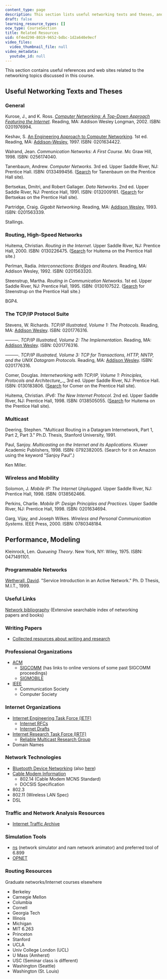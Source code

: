 ```yaml
---
content_type: page
description: This section lists useful networking texts and theses, and useful links.
draft: false
learning_resource_types: []
ocw_type: CourseSection
title: Related Resources
uid: 6f4ed290-8019-9652-bdbc-1d2a640e9ecf
video_files:
  video_thumbnail_file: null
video_metadata:
  youtube_id: null
---
```

This section contains useful references and web sites related to the networking topics discussed in this course.

## Useful Networking Texts and Theses

### General

Kurose, J., and K. Ross. [*Computer Networking: A Top-Down Approach Featuring the Internet*](https://eclass.teicrete.gr/modules/document/file.php/TP326/%CE%98%CE%B5%CF%89%CF%81%CE%AF%CE%B1%20(Lectures)/Computer_Networking_A_Top-Down_Approach.pdf). Reading, MA: Addison Wesley Longman, 2002. ISBN: 0201976994. 

Keshav, S. [An Engineering Approach to Computer Networking](http://www.cs.cornell.edu/home/skeshav/book/slides/). 1st ed. Reading, MA: [Addison-Wesley](http://www.cs.cornell.edu/home/skeshav/book/slides/), 1997. ISBN: 0201634422.

Walrand, Jean. *Communication Networks: A First Course*. Mc Graw Hill, 1998. ISBN: 0256174040.

Tanenbaum, Andrew. *Computer Networks*. 3rd ed. Upper Saddle River, NJ: Prentice Hall. ISBN: 0133499456. ([Search](http://vig.prenhall.com/search) for Tanenbaum on the Prentice Hall site).

Bertsekas, Dmitri, and Robert Gallager. *Data Networks*. 2nd ed. Upper Saddle River, NJ: Prentice Hall, 1991. ISBN: 0132009161. ([Search](http://vig.prenhall.com/search) for Bertsekas on the Prentice Hall site).

Partridge, Craig. *Gigabit Networking*. Reading, MA: [Addison Wesley](http://www.awprofessional.com/catalog/product.asp?product_id={9D5D6C5C-8469-431C-BFBA-09B716BBC870}), 1993. ISBN: 0201563339.

Stallings.

### Routing, High-Speed Networks

Huitema, Christian. *Routing in the Internet*. Upper Saddle River, NJ: Prentice Hall, 2000. ISBN: 0130226475. ([Search](http://vig.prenhall.com/search) for Huitema on the Prentice Hall site.)

Perlman, Radia. *Interconnections: Bridges and Routers*. Reading, MA: Addison Wesley, 1992. ISBN: 0201563320.

Steenstrup, Martha. *Routing in Communication Networks*. 1st ed. Upper Saddle River, NJ: Prentice Hall, 1995. ISBN: 0130107522. ([Search](http://vig.prenhall.com/search) for Steenstrup on the Prentice Hall site.)

BGP4.

### The TCP/IP Protocol Suite

Stevens, W. Richards. *TCP/IP Illustrated, Volume 1: The Protocols*. Reading, MA: [Addison Wesley](http://www.awprofessional.com/catalog/product.asp?product_id={77AE61E3-FBC0-4EB3-ACEE-C3AD04B3A0D6}). ISBN: 0201776316.

———. *TCP/IP Illustrated, Volume 2: The Implementation*. Reading, MA: [Addison Wesley](http://www.awprofessional.com/catalog/product.asp?product_id={77AE61E3-FBC0-4EB3-ACEE-C3AD04B3A0D6}). ISBN: 0201776316.

———. *TCP/IP Illustrated, Volume 3: TCP for Transactions, HTTP, NNTP, and the UNIX Datagram Protocols*. Reading, MA: [Addison Wesley](http://www.awprofessional.com/catalog/product.asp?product_id={77AE61E3-FBC0-4EB3-ACEE-C3AD04B3A0D6}). ISBN: 0201776316.

Comer, Douglas. *Internetworking with TCP/IP, Volume 1: Principles, Protocols and Architecture\_*.\_ 3rd ed. Upper Saddle River, NJ: Prentice Hall. ISBN: 0130183806. ([Search](http://vig.prenhall.com/search) for Comer on the Prentice Hall site).

Huitema, Christian. *IPv6: The New Internet Protocol*. 2nd ed. Upper Saddle River, NJ: Prentice Hall, 1998. ISBN: 0138505055. ([Search](http://vig.prenhall.com/search) for Huitema on the Prentice Hall site).

### Multicast

Deering, Stephen. "Multicast Routing in a Datagram Internetwork, Part 1, Part 2, Part 3." Ph.D. Thesis, Stanford University, 1991.

Paul, Sanjoy. *Multicasting on the Internet and its Applications*. Kluwer Academic Publishers, 1998. ISBN: 0792382005. (Search for it on Amazon using the keyword "Sanjoy Paul".)

Ken Miller.

### Wireless and Mobility

Solomon, J. *Mobile IP: The Internet Unplugged*. Upper Saddle River, NJ: Prentice Hall, 1998. ISBN: 0138562466.

Perkins, Charlie. *Mobile IP: Design Principles and Practices*. Upper Saddle River, NJ: Prentice Hall, 1998. ISBN: 0201634694.

Garg, Vijay, and Joseph Wilkes. *Wireless and Personal Communication Systems*. IEEE Press, 2000. ISBN: 0780348184.

## Performance, Modeling

Kleinrock, Len. *Queueing Theory*. New York, NY: Wiley, 1975. ISBN: 0471491101.

### Programmable Networks

[Wetherall, David](https://research.com/u/david-wetherall). "Service Introduction in an Active Network." Ph. D Thesis, M.I.T., 1999.

### Useful Links

[Network bibliography](http://www.cs.columbia.edu/~hgs/netbib/) (Extensive searchable index of networking papers and books)

### Writing Papers

- [Collected resources about writing and research](http://www-2.cs.cmu.edu/afs/cs.cmu.edu/user/mleone/web/how-to.html)

### Professional Organizations

- [ACM](http://www.acm.org/)
    - [SIGCOMM](http://www.acm.org/sigcomm/) (has links to online versions of some past SIGCOMM proceedings)
    - [SIGMOBILE](http://www.acm.org/sigmobile/)
- [IEEE](http://www.ieee.org/portal/index.jsp)
    - Communication Society
    - Computer Society

### Internet Organizations

- [Internet Engineering Task Force (IETF)](http://www.ietf.org/)
    - [Internet RFCs](http://www.ietf.org/rfc.html)
    - [Internet Drafts](http://www.ietf.org/ID.html)
- [Internet Research Task Force (IRTF)](http://www.irtf.org/)
    - [Reliable Multicast Research Group](http://irtf.org/concluded/rmrg)
- Domain Names

### Network Technologies

- [Bluetooth Device Networking](http://www.bluetooth.com/) (also [here](https://www.bluetooth.org/))
- [Cable Modem Information](http://www.cablelabs.com/)
    - 802.14 (Cable Modem MCNS Standard)
    - DOCSIS Specification
- 802.3
- 802.11 (Wireless LAN Spec)
- DSL

### Traffic and Network Analysis Resources

- [Internet Traffic Archive](http://ita.ee.lbl.gov/)

### Simulation Tools

- [ns](http://www.isi.edu/nsnam/ns/) (network simulator and nam network animator) and preferred tool of 6.899
- [OPNET](http://www.opnet.com/) 

### Routing Resources

Graduate networks/Internet courses elsewhere

- Berkeley
- Carnegie Mellon
- Columbia
- Cornell
- Georgia Tech
- Illinois
- Michigan
- MIT 6.263
- Princeton
- Stanford
- UCLA
- Univ College London (UCL)
- U Mass (Amherst)
- USC (Seminar class is different)
- Washington (Seattle)
- Washington (St. Louis)